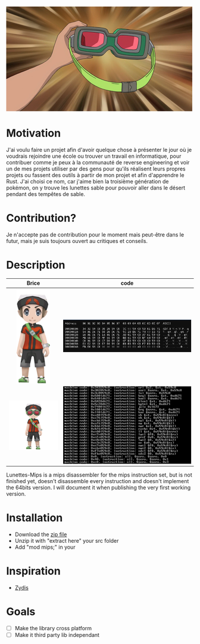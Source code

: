 ![](/img/go-goggles.png)

# Motivation

J'ai voulu faire un projet afin d'avoir quelque chose à présenter le jour où je voudrais rejoindre une école ou trouver un travail en informatique, pour contribuer comme je peux à la communauté de reverse engineering et voir un de mes projets utiliser par des gens pour qu'ils réalisent leurs propres projets ou fassent des outils à partir de mon projet et afin d'apprendre le Rust. J'ai choisi ce nom, car j'aime bien la troisième génération de pokémon, on y trouve les lunettes sable pour pouvoir aller dans le désert pendant des tempêtes de sable.

# Contribution?

Je n'accepte pas de contribution pour le moment mais peut-être dans le futur, mais je suis toujours ouvert au critiques et conseils.

# Description

|             Brice              |            code             |
| :----------------------------: | :-------------------------: |
| ![](/img/brice-no-goggles.png) |      ![](/img/hex.png)      |
|  ![](/img/brice-goggles.png)   | ![](/img/mips-assembly.png) |


Lunettes-Mips is a mips disassembler for the mips instruction set, but is not finished yet, doesn't disassemble every instruction and doesn't implement the 64bits version. I will document it when publishing the very first working version.

# Installation

- Download the [zip file](https://github.com/RRx1C/lunettes-mips-rs/blob/master/lunette-mips-rs-v010.zip)
- Unzip it with "extract here" your src folder
- Add "mod mips;" in your

# Inspiration

- [Zydis](https://github.com/zyantific/zydis)

# Goals

- [ ] Make the library cross platform
- [ ] Make it third party lib independant